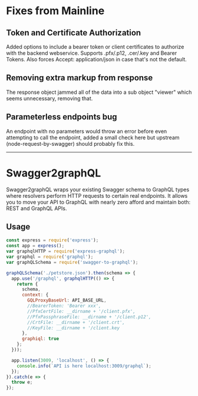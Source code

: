 # Fixes from Mainline

## Token and Certificate Authorization

Added options to include a bearer token or client certificates to authorize with the backend webservice.  Supports .pfx/.p12, .cer/.key and Bearer Tokens.  Also forces Accept: application/json in case that's not the default.

## Removing extra markup from response

The response object jammed all of the data into a sub object "viewer" which seems unnecessary, removing that.

## Parameterless endpoints bug

An endpoint with no parameters would throw an error before even attempting to call the endpoint, added a small check here but upstream (node-request-by-swagger) should probably fix this.

---

# Swagger2graphQL

Swagger2graphQL wraps your existing Swagger schema to GraphQL types where resolvers perform HTTP requests to certain real endpoints.
It allows you to move your API to GraphQL with nearly zero afford and maintain both: REST and GraphQL APIs.


## Usage

```js
const express = require('express');
const app = express();
var graphqlHTTP = require('express-graphql');
var graphql = require('graphql');
var graphQLSchema = require('swagger-to-graphql');

graphQLSchema('./petstore.json').then(schema => {
  app.use('/graphql', graphqlHTTP(() => {
    return {
      schema,
      context: {
        GQLProxyBaseUrl: API_BASE_URL,
        //BearerToken: 'Bearer xxx',
        //PfxCertFile: __dirname + '/client.pfx',
        //PfxPassphraseFile: __dirname + '/client.p12',
        //CrtFile: __dirname + '/client.crt',
        //KeyFile: __dirname + '/client.key
      },
      graphiql: true
    };
  }));

  app.listen(3009, 'localhost', () => {
    console.info(`API is here localhost:3009/graphql`);
  });
}).catch(e => {
  throw e;
});
```
